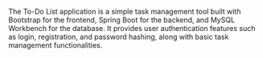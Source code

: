 The To-Do List application is a simple task management tool built with Bootstrap for the frontend, Spring Boot for the backend, and MySQL Workbench for the database. It provides user authentication features such as login, registration, and password hashing, along with basic task management functionalities.